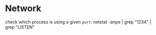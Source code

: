# Network

check which process is using a given `port`:
netstat -anpe | grep "1234" | grep "LISTEN"
